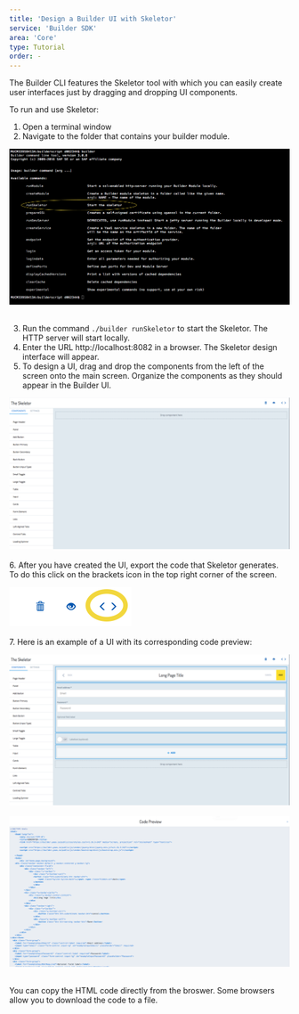 ```yaml
---
title: 'Design a Builder UI with Skeletor'
service: 'Builder SDK'
area: 'Core'
type: Tutorial
order: -
---
```


The Builder CLI features the Skeletor tool with which you can easily create user interfaces just by dragging and dropping UI components. 

To run and use Skeletor:


1. Open a terminal window 
2. Navigate to the folder that contains your builder module.

 <img src="img/builder_cli_menu_runSkeletor.png"><br><br>

3. Run the command ```./builder runSkeletor``` to start the Skeletor. The HTTP server will start locally.
4. Enter the URL http://localhost:8082 in a browser.  The Skeletor design interface will appear. 
5. To design a UI, drag and drop the components from the left of the screen onto the main screen. Organize the components as they should appear in the Builder UI. 

  <img src="img/skeletor_ui.png" style="width:600px" class="img-click-modal" alt="The Skeletor UI"/><br><br>
6. After you have created the UI, export the code that Skeletor generates. To do this click on the brackets icon in the top right corner of the screen.

  <img src="img/skeletor_ui_menu.png" class="img-click-modal" alt="The Skeletor UI"/><br><br>
7. Here is an example of a UI with its corresponding code preview:

  <img src="img/skeletor_ui_completed.png" class="img-click-modal" alt="The Skeletor UI"/><br><br>
  <img src="img/skeletor_code_sample.png" class="img-click-modal" alt="Code Preview"/><br><br>
  
  You can copy the HTML code directly from the broswer. Some browsers allow you to download the code to a file.